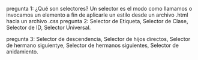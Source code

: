 pregunta 1: ¿Qué son selectores?
             Un selector es el modo como llamamos o invocamos un elemento a fin de aplicarle un estilo desde un archivo .html hacia un archivo .css 
pregunta 2: 
Selector de Etiqueta, Selector de Clase, Selector de ID, Selector Universal.

pregunta 3: 
Selector de descendencia, Selector de hijos directos, Selector de hermano siguientye, Selector de hermanos siguientes, Selector de anidamiento.


